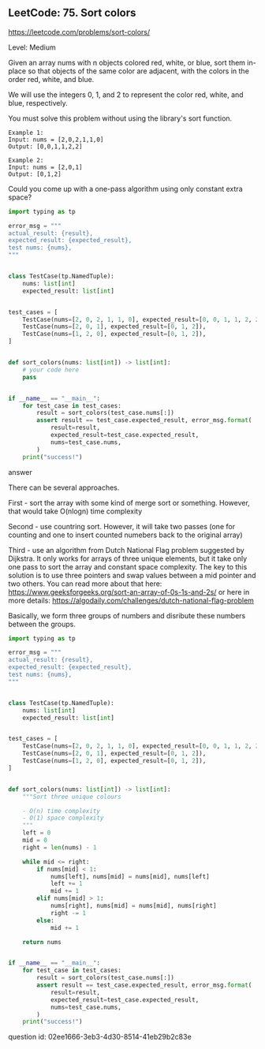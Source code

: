 ## LeetCode: 75. Sort colors

https://leetcode.com/problems/sort-colors/

Level: Medium

Given an array nums with n objects colored red, white, or blue, 
sort them in-place so that objects of the same color are adjacent, 
with the colors in the order red, white, and blue.

We will use the integers 0, 1, and 2 to represent the color red, white, and blue, respectively.

You must solve this problem without using the library's sort function.

```
Example 1:
Input: nums = [2,0,2,1,1,0]
Output: [0,0,1,1,2,2]

Example 2:
Input: nums = [2,0,1]
Output: [0,1,2]
```

Could you come up with a one-pass algorithm using only constant extra space?

```python
import typing as tp

error_msg = """
actual_result: {result},
expected_result: {expected_result},
test nums: {nums},
"""


class TestCase(tp.NamedTuple):
    nums: list[int]
    expected_result: list[int]


test_cases = [
    TestCase(nums=[2, 0, 2, 1, 1, 0], expected_result=[0, 0, 1, 1, 2, 2]),
    TestCase(nums=[2, 0, 1], expected_result=[0, 1, 2]),
    TestCase(nums=[1, 2, 0], expected_result=[0, 1, 2]),
]


def sort_colors(nums: list[int]) -> list[int]:
    # your code here
    pass


if __name__ == "__main__":
    for test_case in test_cases:
        result = sort_colors(test_case.nums[:])
        assert result == test_case.expected_result, error_msg.format(
            result=result,
            expected_result=test_case.expected_result,
            nums=test_case.nums,
        )
    print("success!")
```

answer

There can be several approaches.

First - sort the array with some kind of merge sort or something.
However, that would take O(nlogn) time complexity

Second - use countring sort. However, it will take two passes (one for
counting and one to insert counted numebers back to the original array)

Third - use an algorithm from Dutch National Flag problem suggested by Dijkstra.
It only works for arrays of three unique elements, but it take only one pass
to sort the array and constant space complexity.
The key to this solution is to use three pointers and swap values between
a mid pointer and two others. You can read more about that here:
https://www.geeksforgeeks.org/sort-an-array-of-0s-1s-and-2s/
or here in more details:
https://algodaily.com/challenges/dutch-national-flag-problem

Basically, we form three groups of numbers and disribute these
numbers between the groups.


```python
import typing as tp

error_msg = """
actual_result: {result},
expected_result: {expected_result},
test nums: {nums},
"""


class TestCase(tp.NamedTuple):
    nums: list[int]
    expected_result: list[int]


test_cases = [
    TestCase(nums=[2, 0, 2, 1, 1, 0], expected_result=[0, 0, 1, 1, 2, 2]),
    TestCase(nums=[2, 0, 1], expected_result=[0, 1, 2]),
    TestCase(nums=[1, 2, 0], expected_result=[0, 1, 2]),
]


def sort_colors(nums: list[int]) -> list[int]:
    """Sort three unique colours

    - O(n) time complexity
    - O(1) space complexity
    """
    left = 0
    mid = 0
    right = len(nums) - 1

    while mid <= right:
        if nums[mid] < 1:
            nums[left], nums[mid] = nums[mid], nums[left]
            left += 1
            mid += 1
        elif nums[mid] > 1:
            nums[right], nums[mid] = nums[mid], nums[right]
            right -= 1
        else:
            mid += 1

    return nums


if __name__ == "__main__":
    for test_case in test_cases:
        result = sort_colors(test_case.nums[:])
        assert result == test_case.expected_result, error_msg.format(
            result=result,
            expected_result=test_case.expected_result,
            nums=test_case.nums,
        )
    print("success!")
```

question id: 02ee1666-3eb3-4d30-8514-41eb29b2c83e